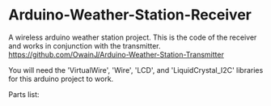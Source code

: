 # Arduino-Weather-Station-Receiver

A wireless arduino weather station project. This is the code of the receiver and works in conjunction with the transmitter.
https://github.com/OwainJ/Arduino-Weather-Station-Transmitter

You will need the 'VirtualWire', 'Wire', 'LCD', and 'LiquidCrystal_I2C' libraries for this arduino project to work.

Parts list:
